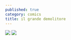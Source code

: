 ```yaml
---
published: true
category: comics
title: il grande demolitore
---
```

![]({{site.baseurl}}/assets/2020-09-23-il-grande-distruttore-1.png)
![]({{site.baseurl}}/assets/2020-09-23-il-grande-distruttore-2.png)
